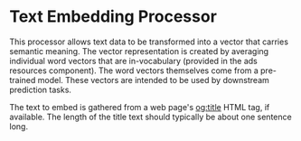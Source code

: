 # Text Embedding Processor

This processor allows text data to be transformed into a vector that carries semantic meaning. The vector representation is created by averaging individual word vectors that are in-vocabulary (provided in the ads resources component). The word vectors themselves come from a pre-trained model. These vectors are intended to be used by downstream prediction tasks.

The text to embed is gathered from a web page's [og:title](https://developers.facebook.com/docs/sharing/webmasters/) HTML tag, if available. The length of the title text should typically be about one sentence long.
